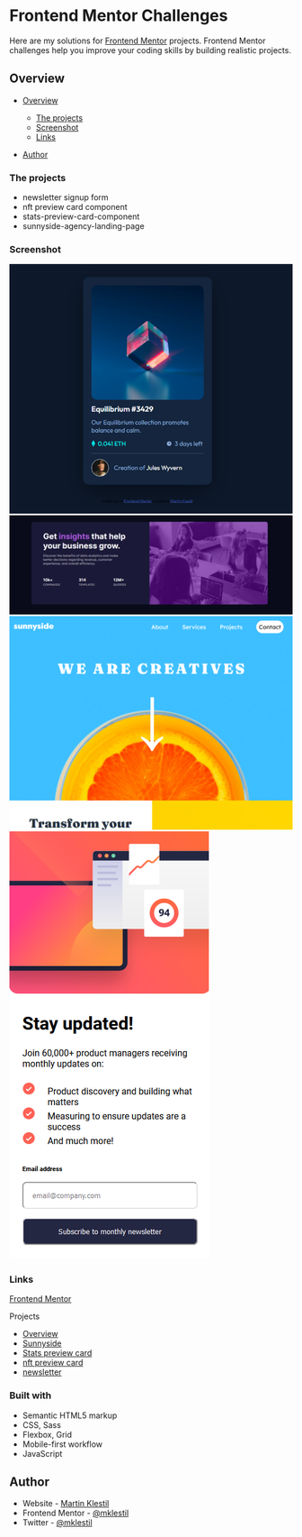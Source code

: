 # Frontend Mentor Challenges
 Here are my solutions for [Frontend Mentor](https://www.frontendmentor.io/) projects. 
 Frontend Mentor challenges help you improve your coding skills by building realistic projects.


## Overview

- [Overview](#overview)
  - [The projects](#the-projects)
  - [Screenshot](#screenshot)
  - [Links](#links)

- [Author](#author)


### The projects
- newsletter signup form
- nft preview card component
- stats-preview-card-component
- sunnyside-agency-landing-page

### Screenshot

![](./images/nft.png)
![](./images/stats.png)
![](./images/sunnyside.png)
![](./images/newsletter.png)

### Links

[Frontend Mentor](https://www.frontendmentor.io/)

Projects
- [Overview]([https://www.frontendmentor.io/](https://mklestil.github.io/frontend-mentor-challenges/))
- [Sunnyside]([https://www.frontendmentor.io/](https://mklestil.github.io/frontend-mentor-challenges/sunnyside-agency-landing-page/index.html))
- [Stats preview card]([https://www.frontendmentor.io/](https://mklestil.github.io/frontend-mentor-challenges/stats-preview-card-component/index.html))
- [nft preview card]([https://www.frontendmentor.io/](https://mklestil.github.io/frontend-mentor-challenges/nft-preview-card-component/index.html))
- [newsletter]([https://www.frontendmentor.io/](https://mklestil.github.io/frontend-mentor-challenges/newsletter-signup-form/index.html))




### Built with

- Semantic HTML5 markup
- CSS, Sass
- Flexbox, Grid
- Mobile-first workflow
- JavaScript

## Author

- Website - [Martin Klestil](https://github.com/mklestil)
- Frontend Mentor - [@mklestil](https://www.frontendmentor.io/profile/mklestil)
- Twitter - [@mklestil](https://twitter.com/MKlestil)
